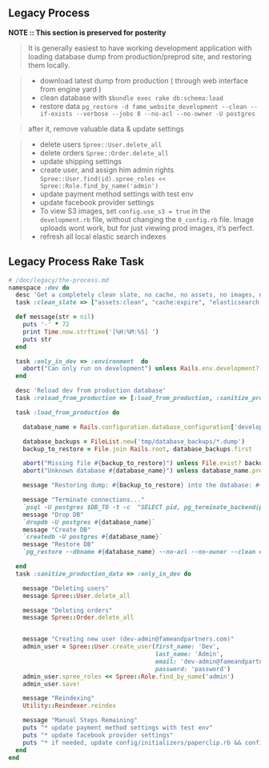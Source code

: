 ## Legacy Process

**NOTE :: This section is preserved for posterity**

> It is generally easiest to have working development application with loading database dump from production/preprod site, and restoring them locally.

> * download latest dump from production ( through web interface from engine yard )
> * clean database with `$bundle exec rake db:schema:load`
> * restore data
  `pg_restore -d fame_website_development --clean --if-exists --verbose --jobs 8 --no-acl --no-owner -U postgres`

> after it, remove valuable data & update settings

> * delete users `Spree::User.delete_all`
> * delete orders `Spree::Order.delete_all`
> * update shipping settings
> * create user, and assign him admin rights `Spree::User.find(id).spree_roles << Spree::Role.find_by_name('admin')`
> * update payment method settings with test env
> * update facebook provider settings
> * To view S3 images, set `config.use_s3 = true` in the `development.rb` file, without changing the `0_config.rb` file. Image uploads wont work, but for just viewing prod images, it’s perfect.
> * refresh all local elastic search indexes


## Legacy Process Rake Task
 
```ruby
# /doc/legacy/the-process.md
namespace :dev do
  desc 'Get a completely clean slate, no cache, no assets, no images, no elasticsearch index.'
  task :clean_slate => ["assets:clean", "cache:expire", "elasticsearch:reindex"]

  def message(str = nil)
    puts '-' * 72
    print Time.now.strftime('[%H:%M:%S] ')
    puts str
  end

  task :only_in_dev => :environment  do
    abort("Can only run on development") unless Rails.env.development?
  end

  desc 'Reload dev from production database'
  task :reload_from_production => [:load_from_production, :sanitize_production_data]

  task :load_from_production do

    database_name = Rails.configuration.database_configuration['development']["database"]

    database_backups = FileList.new('tmp/database_backups/*.dump')
    backup_to_restore = File.join Rails.root, database_backups.first

    abort("Missing file #{backup_to_restore}") unless File.exist? backup_to_restore
    abort("Unknown database #{database_name}") unless database_name.present?

    message "Restoring dump: #{backup_to_restore} into the database: #{database_name}"

    message "Terminate connections..."
    `psql -U postgres $DB_TO -t -c  "SELECT pid, pg_terminate_backend(pid) AS terminated  FROM pg_stat_activity  WHERE pid <> pg_backend_pid() AND datname = '$DB_TO';"`
    message "Drop DB"
    `dropdb -U postgres #{database_name}`
    message "Create DB"
    `createdb -U postgres #{database_name}`
    message "Restore DB"
    `pg_restore --dbname #{database_name} --no-acl --no-owner --clean #{backup_to_restore}`

  end
  task :sanitize_production_data => :only_in_dev do

    message "Deleting users"
    message Spree::User.delete_all

    message "Deleting orders"
    message Spree::Order.delete_all


    message "Creating new user (dev-admin@fameandpartners.com)"
    admin_user = Spree::User.create_user(first_name: 'Dev',
                                         last_name: 'Admin',
                                         email: 'dev-admin@fameandpartners.com',
                                         password: 'password')
    admin_user.spree_roles << Spree::Role.find_by_name('admin')
    admin_user.save!

    message "Reindexing"
    Utility::Reindexer.reindex

    message "Manual Steps Remaining"
    puts "* update payment method settings with test env"
    puts "* update facebook provider settings"
    puts "* if needed, update config/initializers/paperclip.rb && config/initializers/spree.rb configuration to use images from production. don't delete images locally it that case"
  end
end
```

